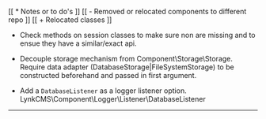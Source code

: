 
[[ * Notes or to do's                                  ]]
[[ - Removed or relocated components to different repo ]]
[[ + Relocated classes                                 ]]

* Check methods on session classes to make sure non are missing and to ensue they have a similar/exact api.

* Decouple storage mechanism from Component\Storage\Storage.
  Require data adapter (DatabaseStorage|FileSystemStorage) to be constructed beforehand and passed in first argument.

* Add a `DatabaseListener` as a logger listener option. LynkCMS\Component\Logger\Listener\DatabaseListener

----------------------------------------------------------------------------------------------------
